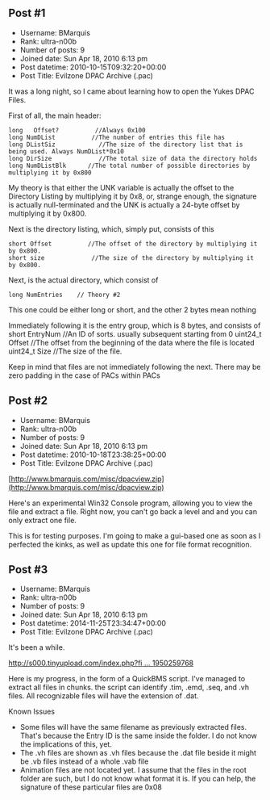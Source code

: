 ## Post #1
- Username: BMarquis
- Rank: ultra-n00b
- Number of posts: 9
- Joined date: Sun Apr 18, 2010 6:13 pm
- Post datetime: 2010-10-15T09:32:20+00:00
- Post Title: Evilzone DPAC Archive (.pac)

It was a long night, so I came about learning how to open the Yukes DPAC Files.

First of all, the main header:

```
long   Offset?          //Always 0x100
long NumDList          //The number of entries this file has
long DListSiz            //The size of the directory list that is being used. Always NumDList*0x10
long DirSize             //The total size of data the directory holds
long NumDListBlk      //The total number of possible directories by multiplying it by 0x800

```


My theory is that either the UNK variable is actually the offset to the Directory Listing by multiplying it by 0x8, or, strange enough, the signature is actually null-terminated and the UNK is actually a 24-byte offset by multiplying it by 0x800.

Next is the directory listing, which, simply put, consists of this

```
short Offset          //The offset of the directory by multiplying it by 0x800.
short size             //The size of the directory by multiplying it by 0x800.

```


Next, is the actual directory, which consist of

```
long NumEntries    // Theory #2

```


This one could be either long or short, and the other 2 bytes mean nothing

Immediately following it is the entry group, which is 8 bytes, and consists of
short EntryNum       //An ID of sorts. usually subsequent starting from 0
uint24_t Offset       //The offset from the beginning of the data where the file is located
uint24_t Size         //The size of the file.

Keep in mind that files are not immediately following the next. There may be zero padding in the case of PACs within PACs
## Post #2
- Username: BMarquis
- Rank: ultra-n00b
- Number of posts: 9
- Joined date: Sun Apr 18, 2010 6:13 pm
- Post datetime: 2010-10-18T23:38:25+00:00
- Post Title: Evilzone DPAC Archive (.pac)

[http://www.bmarquis.com/misc/dpacview.zip](http://www.bmarquis.com/misc/dpacview.zip)

Here's an experimental Win32 Console program, allowing you to view the file and extract a file. Right now, you can't go back a level and and you can only extract one file.

This is for testing purposes. I'm going to make a gui-based one as soon as I perfected the kinks, as well as update this one for file format recognition.
## Post #3
- Username: BMarquis
- Rank: ultra-n00b
- Number of posts: 9
- Joined date: Sun Apr 18, 2010 6:13 pm
- Post datetime: 2014-11-25T23:34:47+00:00
- Post Title: Evilzone DPAC Archive (.pac)

It's been a while.

[http://s000.tinyupload.com/index.php?fi ... 1950259768](http://s000.tinyupload.com/index.php?file_id=75785172071950259768)

Here is my progress, in the form of a QuickBMS script. I've managed to extract all files in chunks. the script can identify .tim, .emd, .seq, and .vh files. All recognizable files will have the extension of .dat.


Known Issues
- Some files will have the same filename as previously extracted files. That's because the Entry ID is the same inside the folder. I do not know the implications of this, yet.
- The .vh files are shown as .vh files because the .dat file beside it might be .vb files instead of a whole .vab file
- Animation files are not located yet. I assume that the files in the root folder are such, but I do not know what format it is. If you can help, the signature of these particular files are 0x08
